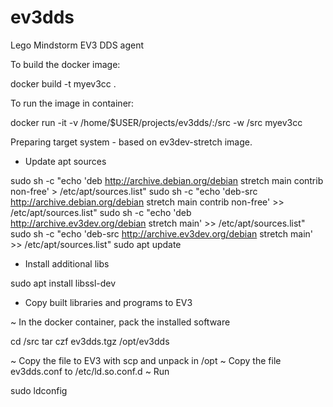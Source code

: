 # ev3dds
Lego Mindstorm EV3 DDS agent

To build the docker image:

 docker build -t myev3cc .

 To run the image in container:

 docker run -it -v /home/$USER/projects/ev3dds/:/src -w /src myev3cc

Preparing target system - based on ev3dev-stretch image.

- Update apt sources

sudo sh -c "echo 'deb http://archive.debian.org/debian stretch main contrib non-free' > /etc/apt/sources.list"
sudo sh -c "echo 'deb-src http://archive.debian.org/debian stretch main contrib non-free' >> /etc/apt/sources.list"
sudo sh -c "echo 'deb http://archive.ev3dev.org/debian stretch main' >> /etc/apt/sources.list"
sudo sh -c "echo 'deb-src http://archive.ev3dev.org/debian stretch main' >> /etc/apt/sources.list"
sudo apt update

- Install additional libs

sudo apt install libssl-dev

- Copy built libraries and programs to EV3 

 ~ In the docker container, pack the installed software

  cd /src
  tar czf ev3dds.tgz /opt/ev3dds

 ~ Copy the file to EV3 with scp and unpack in /opt
 ~ Copy the file ev3dds.conf to /etc/ld.so.conf.d
 ~ Run 

  sudo ldconfig
  